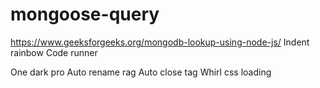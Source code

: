 # mongoose-query


https://www.geeksforgeeks.org/mongodb-lookup-using-node-js/
Indent rainbow 
Code runner 

One dark pro
Auto rename rag
Auto close tag
Whirl css loading 
